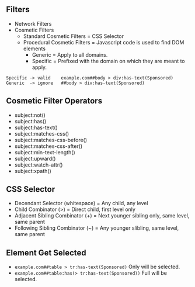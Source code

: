 ## Filters

- Network Filters
- Cosmetic Filters
  - Standard Cosmetic Filters = CSS Selector
  - Procedural Cosmetic Filters = Javascript code is used to find DOM elements
    - Generic = Apply to all domains.
    - Specific = Prefixed with the domain on which they are meant to apply.
```
Specific -> valid    example.com##body > div:has-text(Sponsored)
Generic  -> ignore   ##body > div:has-text(Sponsored)
```

## Cosmetic Filter Operators

- subject:not()
- subject:has()
- subject:has-text()
- subject:matches-css()
- subject:matches-css-before()
- subject:matches-css-after()
- subject:min-text-length()
- subject:upward()
- subject:watch-attr()
- subject:xpath()


## CSS Selector

- Decendant Selector (whitespace) = Any child, any level
- Child Combinator (>) = Direct child, first level only
- Adjacent Sibling Combinator (+) = Next younger sibling only, same level, same parent
- Following Sibling Combinator (~) = Any younger slibling, same level,  same parent


## Element Get Selected

- `example.com##table > tr:has-text(Sponsored)` Only <tr> will be selected. 
- `example.com##table:has(> tr:has-text(Sponsored))` Full <table> will be selected. 
